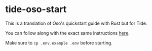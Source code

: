# tide-oso-start

This is a translation of Oso's quickstart guide with Rust but for Tide.

You can follow along with the exact same instructions [here](https://docs.osohq.com/rust/getting-started/quickstart.html).

Make sure to `cp .env.example .env` before starting.
